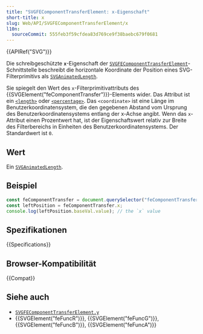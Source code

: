 ```yaml
---
title: "SVGFEComponentTransferElement: x-Eigenschaft"
short-title: x
slug: Web/API/SVGFEComponentTransferElement/x
l10n:
  sourceCommit: 555feb3f59cfdea83d769ce9f38baebc679f0681
---
```


{{APIRef("SVG")}}

Die schreibgeschützte **`x`**-Eigenschaft der [`SVGFEComponentTransferElement`](/de/docs/Web/API/SVGFEComponentTransferElement)-Schnittstelle beschreibt die horizontale Koordinate der Position eines SVG-Filterprimitivs als [`SVGAnimatedLength`](/de/docs/Web/API/SVGAnimatedLength).

Sie spiegelt den Wert des `x`-Filterprimitivattributs des {{SVGElement("feComponentTransfer")}}-Elements wider. Das Attribut ist ein [`<length>`](/de/docs/Web/SVG/Content_type#length) oder [`<percentage>`](/de/docs/Web/SVG/Content_type#percentage). Das `<coordinate>` ist eine Länge im Benutzerkoordinatensystem, die den gegebenen Abstand vom Ursprung des Benutzerkoordinatensystems entlang der x-Achse angibt. Wenn das `x`-Attribut einen Prozentwert hat, ist der Eigenschaftswert relativ zur Breite des Filterbereichs in Einheiten des Benutzerkoordinatensystems. Der Standardwert ist `0`.

## Wert

Ein [`SVGAnimatedLength`](/de/docs/Web/API/SVGAnimatedLength).

## Beispiel

```js
const feComponentTransfer = document.querySelector("feComponentTransfer");
const leftPosition = feComponentTransfer.x;
console.log(leftPosition.baseVal.value); // the `x` value
```

## Spezifikationen

{{Specifications}}

## Browser-Kompatibilität

{{Compat}}

## Siehe auch

- [`SVGFEComponentTransferElement.y`](/de/docs/Web/API/SVGFEComponentTransferElement/y)
- {{SVGElement("feFuncR")}}, {{SVGElement("feFuncG")}}, {{SVGElement("feFuncB")}}, {{SVGElement("feFuncA")}}
